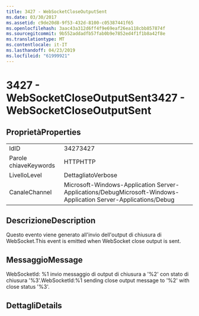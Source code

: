 ```yaml
---
title: 3427 - WebSocketCloseOutputSent
ms.date: 03/30/2017
ms.assetid: c9de20d8-9f53-432d-8100-c05387441f65
ms.openlocfilehash: 3aac43a312d6ff4f9e69eaf26ea118cbb857874f
ms.sourcegitcommit: 9b552addadfb57fab0b9e7852ed4f1f1b8a42f8e
ms.translationtype: MT
ms.contentlocale: it-IT
ms.lasthandoff: 04/23/2019
ms.locfileid: "61999921"
---
```

# <a name="3427---websocketcloseoutputsent"></a><span data-ttu-id="8d223-102">3427 - WebSocketCloseOutputSent</span><span class="sxs-lookup"><span data-stu-id="8d223-102">3427 - WebSocketCloseOutputSent</span></span>
## <a name="properties"></a><span data-ttu-id="8d223-103">Proprietà</span><span class="sxs-lookup"><span data-stu-id="8d223-103">Properties</span></span>  
  
|||  
|-|-|  
|<span data-ttu-id="8d223-104">Id</span><span class="sxs-lookup"><span data-stu-id="8d223-104">ID</span></span>|<span data-ttu-id="8d223-105">3427</span><span class="sxs-lookup"><span data-stu-id="8d223-105">3427</span></span>|  
|<span data-ttu-id="8d223-106">Parole chiave</span><span class="sxs-lookup"><span data-stu-id="8d223-106">Keywords</span></span>|<span data-ttu-id="8d223-107">HTTP</span><span class="sxs-lookup"><span data-stu-id="8d223-107">HTTP</span></span>|  
|<span data-ttu-id="8d223-108">Livello</span><span class="sxs-lookup"><span data-stu-id="8d223-108">Level</span></span>|<span data-ttu-id="8d223-109">Dettagliato</span><span class="sxs-lookup"><span data-stu-id="8d223-109">Verbose</span></span>|  
|<span data-ttu-id="8d223-110">Canale</span><span class="sxs-lookup"><span data-stu-id="8d223-110">Channel</span></span>|<span data-ttu-id="8d223-111">Microsoft-Windows-Application Server-Applications/Debug</span><span class="sxs-lookup"><span data-stu-id="8d223-111">Microsoft-Windows-Application Server-Applications/Debug</span></span>|  
  
## <a name="description"></a><span data-ttu-id="8d223-112">Descrizione</span><span class="sxs-lookup"><span data-stu-id="8d223-112">Description</span></span>  
 <span data-ttu-id="8d223-113">Questo evento viene generato all'invio dell'output di chiusura di WebSocket.</span><span class="sxs-lookup"><span data-stu-id="8d223-113">This event is emitted when WebSocket close output is sent.</span></span>  
  
## <a name="message"></a><span data-ttu-id="8d223-114">Messaggio</span><span class="sxs-lookup"><span data-stu-id="8d223-114">Message</span></span>  
 <span data-ttu-id="8d223-115">WebSocketId: %1 invio messaggio di output di chiusura a '%2' con stato di chiusura '%3'.</span><span class="sxs-lookup"><span data-stu-id="8d223-115">WebSocketId:%1 sending close output message to '%2' with close status '%3'.</span></span>  
  
## <a name="details"></a><span data-ttu-id="8d223-116">Dettagli</span><span class="sxs-lookup"><span data-stu-id="8d223-116">Details</span></span>
